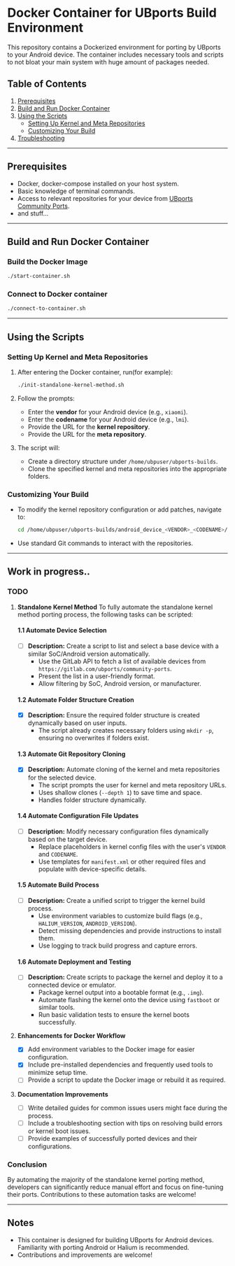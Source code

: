 # Docker Container for UBports Build Environment

This repository contains a Dockerized environment for porting by UBports to your Android device. The container includes necessary tools and scripts to not bloat your main system with huge amount of packages needed.

## Table of Contents

1. [Prerequisites](#prerequisites)
2. [Build and Run Docker Container](#build-and-run-docker-container)
3. [Using the Scripts](#using-the-scripts)
    - [Setting Up Kernel and Meta Repositories](#setting-up-kernel-and-meta-repositories)
    - [Customizing Your Build](#customizing-your-build)
4. [Troubleshooting](#troubleshooting)

---

## Prerequisites

- Docker, docker-compose installed on your host system.
- Basic knowledge of terminal commands.
- Access to relevant repositories for your device from [UBports Community Ports](https://gitlab.com/ubports/community-ports).
- and stuff...

---

## Build and Run Docker Container

### Build the Docker Image
```bash
./start-container.sh
```
### Connect to Docker container
```bash
./connect-to-container.sh
```

---

## Using the Scripts

### Setting Up Kernel and Meta Repositories

1. After entering the Docker container, run(for example):
   ```bash
   ./init-standalone-kernel-method.sh
   ```
2. Follow the prompts:
   - Enter the **vendor** for your Android device (e.g., `xiaomi`).
   - Enter the **codename** for your Android device (e.g., `lmi`).
   - Provide the URL for the **kernel repository**.
   - Provide the URL for the **meta repository**.

3. The script will:
   - Create a directory structure under `/home/ubpuser/ubports-builds`.
   - Clone the specified kernel and meta repositories into the appropriate folders.

### Customizing Your Build

- To modify the kernel repository configuration or add patches, navigate to:
  ```bash
  cd /home/ubpuser/ubports-builds/android_device_<VENDOR>_<CODENAME>/halium-<VERSION>
  ```
- Use standard Git commands to interact with the repositories.

---

## Work in progress..

### TODO

1. **Standalone Kernel Method**
    To fully automate the standalone kernel method porting process, the following tasks can be scripted:

    #### 1.1 Automate Device Selection  
    - [ ] **Description:** Create a script to list and select a base device with a similar SoC/Android version automatically.  
        - Use the GitLab API to fetch a list of available devices from `https://gitlab.com/ubports/community-ports`.  
        - Present the list in a user-friendly format.  
        - Allow filtering by SoC, Android version, or manufacturer.  

    #### 1.2 Automate Folder Structure Creation  
    - [x] **Description:** Ensure the required folder structure is created dynamically based on user inputs.  
        - The script already creates necessary folders using `mkdir -p`, ensuring no overwrites if folders exist.  

    #### 1.3 Automate Git Repository Cloning  
    - [x] **Description:** Automate cloning of the kernel and meta repositories for the selected device.  
        - The script prompts the user for kernel and meta repository URLs.  
        - Uses shallow clones (`--depth 1`) to save time and space.  
        - Handles folder structure dynamically.  

    #### 1.4 Automate Configuration File Updates  
    - [ ] **Description:** Modify necessary configuration files dynamically based on the target device.  
        - Replace placeholders in kernel config files with the user's `VENDOR` and `CODENAME`.  
        - Use templates for `manifest.xml` or other required files and populate with device-specific details.  

    #### 1.5 Automate Build Process  
    - [ ] **Description:** Create a unified script to trigger the kernel build process.  
        - Use environment variables to customize build flags (e.g., `HALIUM_VERSION`, `ANDROID_VERSION`).  
        - Detect missing dependencies and provide instructions to install them.  
        - Use logging to track build progress and capture errors.  

    #### 1.6 Automate Deployment and Testing  
    - [ ] **Description:** Create scripts to package the kernel and deploy it to a connected device or emulator.  
        - Package kernel output into a bootable format (e.g., `.img`).  
        - Automate flashing the kernel onto the device using `fastboot` or similar tools.  
        - Run basic validation tests to ensure the kernel boots successfully.  

2. **Enhancements for Docker Workflow**  
    - [x] Add environment variables to the Docker image for easier configuration.  
    - [x] Include pre-installed dependencies and frequently used tools to minimize setup time.  
    - [ ] Provide a script to update the Docker image or rebuild it as required.  

3. **Documentation Improvements**  
    - [ ] Write detailed guides for common issues users might face during the process.  
    - [ ] Include a troubleshooting section with tips on resolving build errors or kernel boot issues.  
    - [ ] Provide examples of successfully ported devices and their configurations.  

### Conclusion
By automating the majority of the standalone kernel porting method, developers can significantly reduce manual effort and focus on fine-tuning their ports. Contributions to these automation tasks are welcome!





---

## Notes
- This container is designed for building UBports for Android devices. Familiarity with porting Android or Halium is recommended.
- Contributions and improvements are welcome!
